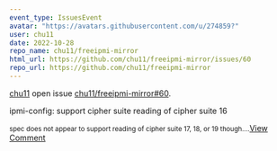 ```yaml
---
event_type: IssuesEvent
avatar: "https://avatars.githubusercontent.com/u/274859?"
user: chu11
date: 2022-10-28
repo_name: chu11/freeipmi-mirror
html_url: https://github.com/chu11/freeipmi-mirror/issues/60
repo_url: https://github.com/chu11/freeipmi-mirror
---
```


<a href='https://github.com/chu11' target='_blank'>chu11</a> open issue <a href='https://github.com/chu11/freeipmi-mirror/issues/60' target='_blank'>chu11/freeipmi-mirror#60</a>.

<p>ipmi-config: support cipher suite reading of cipher suite 16</p><small>spec does not appear to support reading of cipher suite 17, 18, or 19 though....</small><a href='https://github.com/chu11/freeipmi-mirror/issues/60' target='_blank'>View Comment</a>